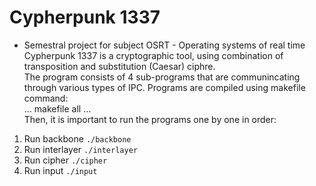 # Cypherpunk 1337  
* Semestral project for subject OSRT - Operating systems of real time  
Cypherpunk 1337 is a cryptographic tool, using combination of transposition and substitution (Caesar) ciphre.  
The program consists of 4 sub-programs that are communincating through various types of IPC. Programs are compiled using makefile command:  
...
makefile all
...  
Then, it is important to run the programs one by one in order:  
1. Run backbone `./backbone`  
2. Run interlayer `./interlayer`  
3. Run cipher `./cipher`  
4. Run input `./input`
